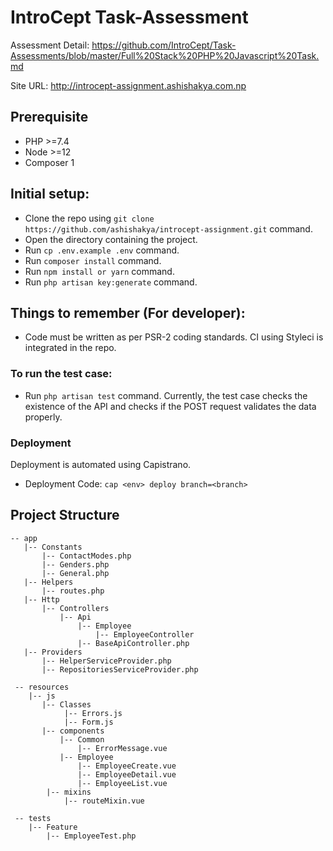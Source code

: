 # IntroCept Task-Assessment

Assessment Detail: https://github.com/IntroCept/Task-Assessments/blob/master/Full%20Stack%20PHP%20Javascript%20Task.md

Site URL: http://introcept-assignment.ashishakya.com.np

## Prerequisite
- PHP >=7.4
- Node >=12
- Composer 1

## Initial setup:
- Clone the repo using `git clone https://github.com/ashishakya/introcept-assignment.git` command.
- Open the directory containing the project. 
- Run `cp .env.example .env` command.
- Run `composer install` command.
- Run `npm install or yarn` command.
- Run `php artisan key:generate` command.

## Things to remember (For developer):
- Code must be written as per PSR-2 coding standards. CI using Styleci is integrated in the repo. 

### To run the test case:
- Run `php artisan test` command. Currently, the test case checks the existence of the API and checks if the POST request validates the data properly. 

### Deployment
Deployment is automated using Capistrano.

- Deployment Code: `cap <env> deploy branch=<branch>`



## Project Structure
```
-- app
   |-- Constants
       |-- ContactModes.php
       |-- Genders.php
       |-- General.php      
   |-- Helpers
       |-- routes.php
   |-- Http
       |-- Controllers
           |-- Api
               |-- Employee
                   |-- EmployeeController
               |-- BaseApiController.php 
   |-- Providers
       |-- HelperServiceProvider.php
       |-- RepositoriesServiceProvider.php
       
 -- resources
    |-- js
       |-- Classes
            |-- Errors.js
            |-- Form.js
       |-- components
           |-- Common
               |-- ErrorMessage.vue
           |-- Employee
               |-- EmployeeCreate.vue
               |-- EmployeeDetail.vue
               |-- EmployeeList.vue
        |-- mixins
            |-- routeMixin.vue
            
 -- tests
    |-- Feature
        |-- EmployeeTest.php 
```
    
